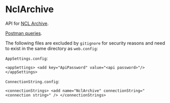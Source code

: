 # NclArchive

API for [NCL Archive](http://www.nclarchive.co.uk).

[Postman queries](https://drive.google.com/open?id=1wTymdgw7Ny4czOWRNVP72Ec80jfZWkTx).

The following files are excluded by `gitignore` for security reasons and need to exist in the same directory as `web.config`:

`AppSettings.config`:

`<appSettings>
  <add key="ApiPassword" value="<api password>"/>
</appSettings>`

`ConnectionString.config`:

`<connectionStrings>
  <add name="NclArchive" connectionString="<connection string>" />
</connectionStrings>`

